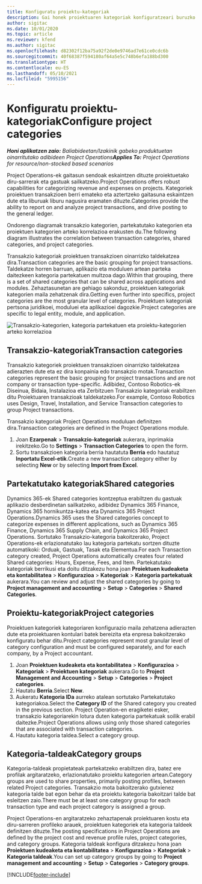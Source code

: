 ```yaml
---
title: Konfiguratu proiektu-kategoriak
description: Gai honek proiektuaren kategoriak konfiguratzeari buruzko informazioa ematen du.
author: sigitac
ms.date: 10/01/2020
ms.topic: article
ms.reviewer: kfend
ms.author: sigitac
ms.openlocfilehash: d82302f12ba75a92f2de0e9746ad7e61ce0cdc6b
ms.sourcegitcommit: 40f68387f594180af64a5e5c748b6efa188bd300
ms.translationtype: HT
ms.contentlocale: eu-ES
ms.lasthandoff: 05/10/2021
ms.locfileid: "5995156"
---
```

# <a name="configure-project-categories"></a><span data-ttu-id="a1a5e-103">Konfiguratu proiektu-kategoriak</span><span class="sxs-lookup"><span data-stu-id="a1a5e-103">Configure project categories</span></span>

<span data-ttu-id="a1a5e-104">_**Honi aplikatzen zaio:** Baliabideetan/Izakinik gabeko produktuetan oinarritutako adibideen Project Operations_</span><span class="sxs-lookup"><span data-stu-id="a1a5e-104">_**Applies To:** Project Operations for resource/non-stocked based scenarios_</span></span>

<span data-ttu-id="a1a5e-105">Project Operations-ek gaitasun sendoak eskaintzen dituzte proiektuetako diru-sarrerak eta gastuak sailkatzeko.</span><span class="sxs-lookup"><span data-stu-id="a1a5e-105">Project Operations offers robust capabilities for categorizing revenue and expenses on projects.</span></span> <span data-ttu-id="a1a5e-106">Kategoriek proiektuen transakzioen berri emateko eta aztertzeko gaitasuna eskaintzen dute eta liburuak liburu nagusira eramaten dituzte.</span><span class="sxs-lookup"><span data-stu-id="a1a5e-106">Categories provide the ability to report on and analyze project transactions, and drive posting to the general ledger.</span></span>

<span data-ttu-id="a1a5e-107">Ondorengo diagramak transakzio kategorien, partekatutako kategorien eta proiektuen kategorien arteko korrelazioa erakusten du.</span><span class="sxs-lookup"><span data-stu-id="a1a5e-107">The following diagram illustrates the correlation between transaction categories, shared categories, and project categories.</span></span> 

<span data-ttu-id="a1a5e-108">Transakzio kategoriak proiektuen transakzioen oinarrizko taldekatzea dira.</span><span class="sxs-lookup"><span data-stu-id="a1a5e-108">Transaction categories are the basic grouping for project transactions.</span></span> <span data-ttu-id="a1a5e-109">Taldekatze horren barruan, aplikazio eta moduluen artean parteka daitezkeen kategoria partekatuen multzoa dago.</span><span class="sxs-lookup"><span data-stu-id="a1a5e-109">Within that grouping, there is a set of shared categories that can be shared across applications and modules.</span></span> <span data-ttu-id="a1a5e-110">Zehaztasunetan are gehiago sakonduz, proiektuen kategoriak kategorien maila zehatzenak dira.</span><span class="sxs-lookup"><span data-stu-id="a1a5e-110">Getting even further into specifics, project categories are the most granular level of categories.</span></span> <span data-ttu-id="a1a5e-111">Proiektuen kategoriak pertsona juridikoei, moduluei eta aplikazioei dagozkie.</span><span class="sxs-lookup"><span data-stu-id="a1a5e-111">Project categories are specific to legal entity, module, and application.</span></span>

![Transakzio-kategorien, kategoria partekatuen eta proiektu-kategorien arteko korrelazioa](media/project-categories.png)

## <a name="transaction-categories"></a><span data-ttu-id="a1a5e-113">Transakzio-kategoriak</span><span class="sxs-lookup"><span data-stu-id="a1a5e-113">Transaction categories</span></span>

<span data-ttu-id="a1a5e-114">Transakzio kategoriek proiektuen transakzioen oinarrizko taldekatzea adierazten dute eta ez dira konpainia edo transakzio motak.</span><span class="sxs-lookup"><span data-stu-id="a1a5e-114">Transaction categories represent the basic grouping for project transactions and are not company or transaction type-specific.</span></span> <span data-ttu-id="a1a5e-115">Adibidez, Contoso Robotics-ek Diseinua, Bidaia, Instalazioa eta Zerbitzuen Transakzio kategoriak erabiltzen ditu Proiektuaren transakzioak taldekatzeko.</span><span class="sxs-lookup"><span data-stu-id="a1a5e-115">For example, Contoso Robotics uses Design, Travel, Installation, and Service Transaction categories to group Project transactions.</span></span>

<span data-ttu-id="a1a5e-116">Transakzio kategoriak Project Operations moduluan definitzen dira.</span><span class="sxs-lookup"><span data-stu-id="a1a5e-116">Transaction categories are defined in the Project Operations module.</span></span> 
1. <span data-ttu-id="a1a5e-117">Joan **Ezarpenak** \> **Transakzio-kategoriak** aukerara, inprimakia irekitzeko.</span><span class="sxs-lookup"><span data-stu-id="a1a5e-117">Go to **Settings** \> **Transaction Categories** to open the form.</span></span> 
2. <span data-ttu-id="a1a5e-118">Sortu transakzioen kategoria berria hautatuta **Berria** edo hautatuz **Inportatu Excel-etik**.</span><span class="sxs-lookup"><span data-stu-id="a1a5e-118">Create a new transaction category either by selecting **New** or by selecting **Import from Excel**.</span></span>

## <a name="shared-categories"></a><span data-ttu-id="a1a5e-119">Partekatutako kategoriak</span><span class="sxs-lookup"><span data-stu-id="a1a5e-119">Shared categories</span></span>

<span data-ttu-id="a1a5e-120">Dynamics 365-ek Shared categories kontzeptua erabiltzen du gastuak aplikazio desberdinetan sailkatzeko, adibidez Dynamics 365 Finance, Dynamics 365 hornikuntza-katea eta Dynamics 365 Project Operations.</span><span class="sxs-lookup"><span data-stu-id="a1a5e-120">Dynamics 365 uses the Shared categories concept to categorize expenses in different applications, such as Dynamics 365 Finance, Dynamics 365 Supply Chain, and Dynamics 365 Project Operations.</span></span> <span data-ttu-id="a1a5e-121">Sortutako Transakzio-kategoria bakoitzerako, Project Operations-ek erlazionatutako lau kategoria partekatu sortzen dituzte automatikoki: Orduak, Gastuak, Tasak eta Elementua.</span><span class="sxs-lookup"><span data-stu-id="a1a5e-121">For each Transaction category created, Project Operations automatically creates four related Shared categories: Hours, Expense, Fees, and Item.</span></span> <span data-ttu-id="a1a5e-122">Partekatutako kategoriak berrikusi eta doitu ditzakezu hona joan **Proiektuen kudeaketa eta kontabilitatea** \> **Konfigurazioa** \> **Kategoriak** \> **Kategoria partekatuak** aukerara.</span><span class="sxs-lookup"><span data-stu-id="a1a5e-122">You can review and adjust the shared categories by going to **Project management and accounting** \> **Setup** \> **Categories** \> **Shared Categories**.</span></span>

## <a name="project-categories"></a><span data-ttu-id="a1a5e-123">Proiektu-kategoriak</span><span class="sxs-lookup"><span data-stu-id="a1a5e-123">Project categories</span></span>

<span data-ttu-id="a1a5e-124">Proiektuen kategoriek kategoriaren konfigurazio maila zehatzena adierazten dute eta proiektuaren kontulari batek bereizita eta enpresa bakoitzerako konfiguratu behar ditu.</span><span class="sxs-lookup"><span data-stu-id="a1a5e-124">Project categories represent most granular level of category configuration and must be configured separately, and for each company, by a Project accountant.</span></span>

1. <span data-ttu-id="a1a5e-125">Joan **Proiektuen kudeaketa eta kontabilitatea** \> **Konfigurazioa** \> **Kategoriak** \> **Proiektuen kategoriak** aukerara.</span><span class="sxs-lookup"><span data-stu-id="a1a5e-125">Go to **Project Management and Accounting** \> **Setup** \> **Categories** \> **Project categories**.</span></span>
2. <span data-ttu-id="a1a5e-126">Hautatu **Berria**.</span><span class="sxs-lookup"><span data-stu-id="a1a5e-126">Select **New**.</span></span>
3. <span data-ttu-id="a1a5e-127">Aukeratu **Kategoria IDa** aurreko atalean sortutako Partekatutako kategoriakoa.</span><span class="sxs-lookup"><span data-stu-id="a1a5e-127">Select the **Category ID** of the Shared category you created in the previous section.</span></span> <span data-ttu-id="a1a5e-128">Project Operation-en eragiketei esker, transakzio kategoriarekin lotura duten kategoria partekatuak soilik erabil daitezke.</span><span class="sxs-lookup"><span data-stu-id="a1a5e-128">Project Operations allows using only those shared categories that are associated with transaction categories.</span></span>
4. <span data-ttu-id="a1a5e-129">Hautatu kategoria taldea.</span><span class="sxs-lookup"><span data-stu-id="a1a5e-129">Select a category group.</span></span>

## <a name="category-groups"></a><span data-ttu-id="a1a5e-130">Kategoria-taldeak</span><span class="sxs-lookup"><span data-stu-id="a1a5e-130">Category groups</span></span>

<span data-ttu-id="a1a5e-131">Kategoria-taldeak propietateak partekatzeko erabiltzen dira, batez ere profilak argitaratzeko, erlazionatutako proiektu kategorien artean.</span><span class="sxs-lookup"><span data-stu-id="a1a5e-131">Category groups are used to share properties, primarily posting profiles, between related Project categories.</span></span> <span data-ttu-id="a1a5e-132">Transakzio mota bakoitzerako gutxienez kategoria talde bat egon behar da eta proiektu kategoria bakoitzari talde bat esleitzen zaio.</span><span class="sxs-lookup"><span data-stu-id="a1a5e-132">There must be at least one category group for each transaction type and each project category is assigned a group.</span></span>

<span data-ttu-id="a1a5e-133">Project Operations-en argitaratzeko zehaztapenak proiektuaren kostu eta diru-sarreren profileko arauek, proiektuen kategoriek eta kategoria taldeek definitzen dituzte.</span><span class="sxs-lookup"><span data-stu-id="a1a5e-133">The posting specifications in Project Operations are defined by the project cost and revenue profile rules, project categories, and category groups.</span></span> <span data-ttu-id="a1a5e-134">Kategoria taldeak konfigura ditzakezu hona joan **Proiektuen kudeaketa eta kontabilitatea** \> **Konfigurazioa** \> **Kategoriak** \> **Kategoria taldeak**.</span><span class="sxs-lookup"><span data-stu-id="a1a5e-134">You can set up category groups by going to **Project management and accounting** \> **Setup** \> **Categories** \> **Category groups**.</span></span>


[!INCLUDE[footer-include](../includes/footer-banner.md)]